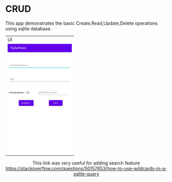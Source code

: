 # CRUD
This app demonstrates the basic Create,Read,Update,Delete operations using sqlite database.

<div align="center">
<table>
  <tr>
    <td>UI</td>
    
    
  </tr>
  <tr>
    <td><img src="images/App (2).jpg" width=200 ></td>
    
  </tr>
 </table>


This link was very useful for adding search feature https://stackoverflow.com/questions/50157853/how-to-use-wildcards-in-a-sqlite-query



